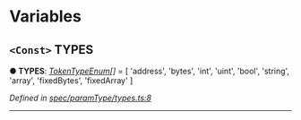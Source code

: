 

# Variables

<a id="types"></a>

## `<Const>` TYPES

**● TYPES**: *[TokenTypeEnum](_types_.md#tokentypeenum)[]* =  [
  'address',
  'bytes',
  'int',
  'uint',
  'bool',
  'string',
  'array',
  'fixedBytes',
  'fixedArray'
]

*Defined in [spec/paramType/types.ts:8](https://github.com/paritytech/js-libs/blob/fd69e11/packages/abi/src/spec/paramType/types.ts#L8)*

___

